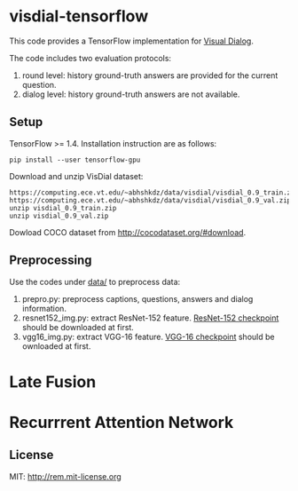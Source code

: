 # visdial-tensorflow
This code provides a TensorFlow implementation for [Visual Dialog](https://arxiv.org/pdf/1611.08669.pdf).

The code includes two evaluation protocols:

1. round level: history ground-truth answers are provided for the current question.
2. dialog level: history ground-truth answers are not available.

## Setup
TensorFlow >= 1.4. Installation instruction are as follows:
```
pip install --user tensorflow-gpu
```
Download and unzip VisDial dataset:
```
https://computing.ece.vt.edu/~abhshkdz/data/visdial/visdial_0.9_train.zip
https://computing.ece.vt.edu/~abhshkdz/data/visdial/visdial_0.9_val.zip
unzip visdial_0.9_train.zip
unzip visdial_0.9_val.zip
```
Dowload COCO dataset from http://cocodataset.org/#download.

## Preprocessing
Use the codes under [data/](https://github.com/hehefan/visdial-tensorflow/tree/master/data) to preprocess data:

1. prepro.py: preprocess captions, questions, answers and dialog information.
2. resnet152_img.py: extract ResNet-152 feature. [ResNet-152 checkpoint](http://download.tensorflow.org/models/resnet_v1_152_2016_08_28.tar.gz) should be downloaded at first.	
3. vgg16_img.py: extract VGG-16 feature. [VGG-16 checkpoint](http://download.tensorflow.org/models/vgg_16_2016_08_28.tar.gz) should be ownloaded at first.

# Late Fusion

# Recurrrent Attention Network
## License
MIT: http://rem.mit-license.org
